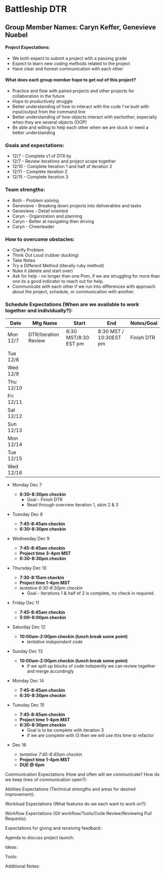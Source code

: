 
# Battleship DTR

## Group Member Names: Caryn Keffer, Genevieve Nuebel

#### Project Expectations:
  * We both expect to submit a project with a passing grade
  * Expect to learn new coding methods related to the project
  * Have clear and honest communication with each other

#### What does each group member hope to get out of this project?
  * Practice and flow with paired projects and other projects for collaboration in the future
  * Hope to productively struggle
  * Better understanding of how to interact with the code I've built with input/output from the command line
  * Better understanding of how objects interact with eachother, especially when they are several objects (OOP)
  * Be able and willing to help each other when we are stuck or need a better understanding

### Goals and expectations:

  * 12/7 - Complete v1 of DTR by 
  * 12/7 - Review iterations and project scope together 
  * 12/10 - Complete Iteration 1 and half of iteration 2
  * 12/11 - Complete iteration 2
  * 12/15 - Complete iteration 3

### Team strengths:

  * Both - Problem solving
  * Genevieve - Breaking down projects into deliverables and tasks
  * Genevieve - Detail oriented
  * Caryn - Organization and planning
  * Caryn - Better at navigating then driving
  * Caryn - Cheerleader

### How to overcome obstacles:
  * Clarify Problem
  * Think Out Loud (rubber ducking)
  * Take Notes
  * Try a Different Method (literally ruby method)
  * Nuke it (delete and start over)
  * Ask for help - no longer than one Pom, if we are struggling for more than one its a good indicator to reach out for help.
  * Communicate with each other if we run into differences with approach about the project, schedule, or communication with another.

### Schedule Expectations (When are we available to work together and individually?):

|Date  |Mtg Name  |Start   |End   |Notes/Goal   |
|---|---|---|---|---|
|Mon 12/7    |DTR/Iteration Review   |6:30 MST/8:30 EST pm   |8:30 MST / 10:30EST pm   |Finish DTR   |
|   |   |   |   |   |   |   |
|Tue 12/8    |   |   |   |   |
|Wed 12/9    |   |   |   |   |
|Thu 12/10   |   |   |   |   |
|Fri 12/11   |   |   |   |   |
|Sat 12/12   |   |   |   |   |
|Sun 12/13   |   |   |   |   |
|Mon 12/14   |   |   |   |   |
|Tue 12/15   |   |   |   |   |
|Wed 12/16   |   |   |   |   |


  * Monday Dec 7
     * __6:30-8:30pm checkin__
        * Goal - Finish DTR
        * Read through overview iteration 1, skim 2 & 3
  
  * Tuesday Dec 8
     * __7:45-8:45am checkin__
     * __6:30-8:30pm checkin__
  
  * Wednesday Dec 9
      * __7:45-8:45am checkin__
      * __Project time 3-4pm MST__
      * __6:30-8:30pm checkin__
  
  * Thursday Dec 10
      * __7:30-8:15am  checkin__
      * __Project time 1-4pm MST__
      * _tentative 6:30-8:30pm checkin_
        * Goal - Iterations 1 & half of 2 is complete, no check in required.
  
  * Friday Dec 11
      * __7:45-8:45am checkin__
      * __5:00-6:00pm checkin__
  
  * Saturday Dec 12
      * __10:00am-2:00pm checkin (lunch break some point)__
        * _tentative independent code_
  
  * Sunday Dec 13
      * __10:00am-2:00pm checkin (lunch break some point)__
        * if we split up blocks of code indepently we can review together and merge accordingly
  
  * Monday Dec 14
      * __7:45-8:45am checkin__
      * __6:30-8:30pm checkin__
  
  * Tuesday Dec 15
      * __7:45-8:45am checkin__
      * __Project time 1-4pm MST__
      * __6:30-8:30pm checkin__
         * Goal is to be complete with iteration 3
         * if we are complete with I3 then we will use this time to refactor
    
  * Dec 16
      * _tentative 7:45-8:45am checkin_
      * __Project time 1-4pm MST__
      * __DUE @ 6pm__

Communication Expectations (How and often will we communicate? How do we keep lines of communication open?):

Abilities Expectations (Technical strengths and areas for desired improvement):

Workload Expectations (What features do we each want to work on?):

Workflow Expectations (Git workflow/Tools/Code Review/Reviewing Pull Requests):

Expectations for giving and receiving feedback:

Agenda to discuss project launch:

Ideas:

Tools:

Additional Notes:
